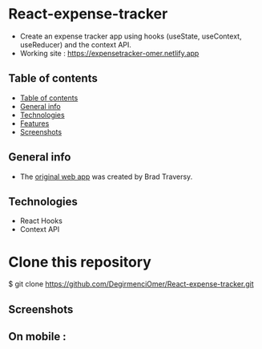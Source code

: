 # React-expense-tracker

- Create an expense tracker app using hooks (useState, useContext, useReducer) and the context API.
- Working site : https://expensetracker-omer.netlify.app

## Table of contents

- [Table of contents](#table-of-contents)
- [General info](#general-info)
- [Technologies](#technologies)
- [Features](#features)
- [Screenshots](#screenshots)

## General info

- The [original web app](https://www.youtube.com/watch?v=XuFDcZABiDQ&list=PLillGF-RfqbY3c2r0htQyVbDJJoBFE6Rb&t=1883s) was created by Brad Traversy.

## Technologies

- React Hooks
- Context API


# Clone this repository

\$ git clone https://github.com/DegirmenciOmer/React-expense-tracker.git



## Screenshots

## On mobile :
